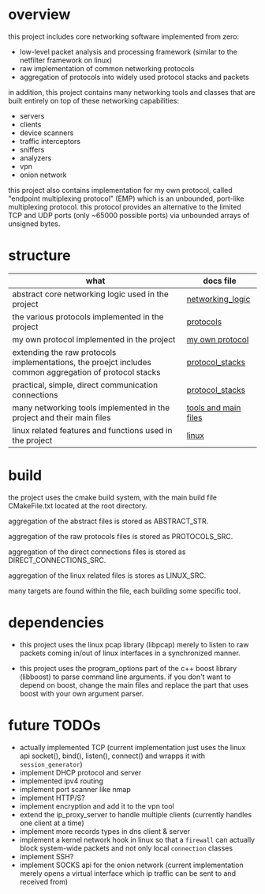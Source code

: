 # overview

this project includes core networking software implemented from zero:

* low-level packet analysis and processing framework (similar to the netfilter framework on linux)
* raw implementation of common networking protocols
* aggregation of protocols into widely used protocol stacks and packets

in addition, this project contains many networking tools and classes that are built entirely on top of these networking capabilities:

* servers
* clients
* device scanners
* traffic interceptors
* sniffers
* analyzers
* vpn
* onion network

this project also contains implementation for my own protocol, called "endpoint multiplexing protocol" (EMP) which is an unbounded, port-like multiplexing protocol. this protocol provides an alternative to the limited TCP and UDP ports (only ~65000 possible ports) via unbounded arrays of unsigned bytes.

# structure

| what                                                                                                    | docs file                                      |
|---------------------------------------------------------------------------------------------------------|------------------------------------------------|
| abstract core networking logic used in the project                                                      | [networking_logic](docs/networking_logic.md)   |
| the various protocols implemented in the project                                                        | [protocols](docs/protocols.md)                 |
| my own protocol implemented in the project                                                              | [my own protocol](docs/my_own_protocol.md)     |  
| extending the raw protocols implementations, the proejct includes common aggregation of protocol stacks | [protocol_stacks](docs/protocol_stacks.md)     |
| practical, simple, direct communication connections                                                     | [protocol_stacks](docs/direct_connections.md)  |
| many networking tools implemented in the project and their main files                                   | [tools and main files](docs/tools_and_main.md) |
| linux related features and functions used in the project                                                | [linux](docs/linux_related.md)                 |

# build

the project uses the cmake build system, with the main build file CMakeFile.txt located at the root directory.

aggregation of the abstract files is stored as ABSTRACT_STR.

aggregation of the raw protocols files is stored as PROTOCOLS_SRC.

aggregation of the direct connections files is stored as DIRECT_CONNECTIONS_SRC.

aggregation of the linux related files is stores as LINUX_SRC.

many targets are found within the file, each building some specific tool.

# dependencies

* this project uses the linux pcap library (libpcap) merely to listen to raw packets coming in/out of linux interfaces
  in a synchronized manner.

* this project uses the program_options part of the c++ boost library (libboost) to parse command line arguments.
  if you don't want to depend on boost, change the main files and replace the part that uses boost with your own
  argument parser.

# future TODOs
* actually implemented TCP (current implementation just uses the linux api socket(), bind(), listen(), connect() and wrapps it with `session_generator`)
* implement DHCP protocol and server
* implemented ipv4 routing
* implement port scanner like nmap
* implement HTTP/S?
* implement encryption and add it to the vpn tool
* extend the ip_proxy_server to handle multiple clients (currently handles one client at a time)
* implement more records types in dns client & server
* implement a kernel network hook in linux so that a `firewall` can actually block system-wide packets and not only local `connection` classes
* implement SSH?
* implement SOCKS api for the onion network (current implementation merely opens a virtual interface which ip traffic can be sent to and received from)
